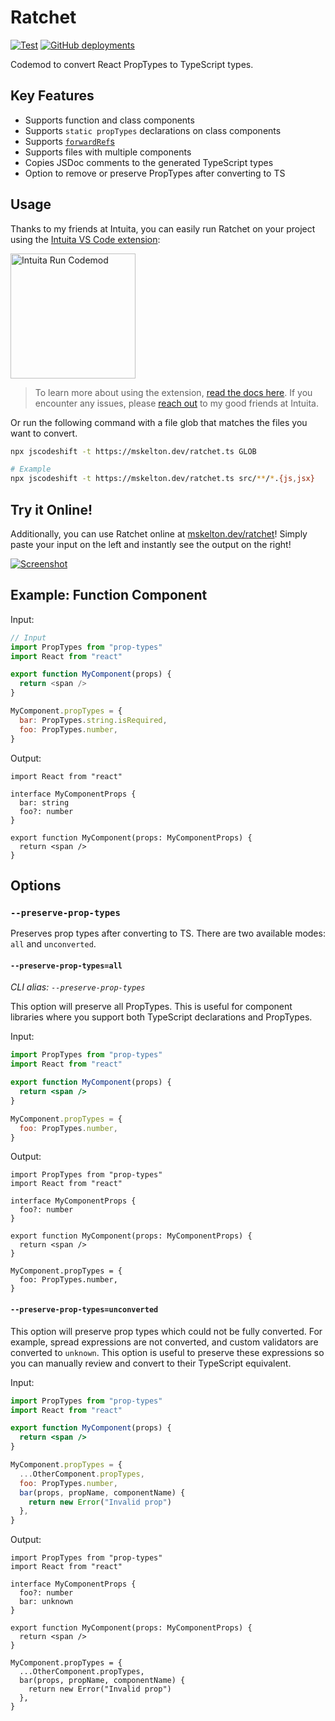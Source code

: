 # Ratchet

[![Test](https://github.com/mskelton/ratchet/workflows/Test/badge.svg?branch=main)](https://github.com/mskelton/ratchet/actions?query=workflow%3ATest)
[![GitHub deployments](https://img.shields.io/github/deployments/mskelton/ratchet/production?label=Deploy)](https://prop-types.vercel.app)

Codemod to convert React PropTypes to TypeScript types.

## Key Features

- Supports function and class components
- Supports `static propTypes` declarations on class components
- Supports [`forwardRef`s](https://reactjs.org/docs/forwarding-refs.html)
- Supports files with multiple components
- Copies JSDoc comments to the generated TypeScript types
- Option to remove or preserve PropTypes after converting to TS

## Usage

Thanks to my friends at Intuita, you can easily run Ratchet on your project
using the
[Intuita VS Code extension](https://marketplace.visualstudio.com/items?itemName=Intuita.intuita-vscode-extension):

<a href="http://tinyurl.com/intuita-ratchet" target="_blank">
<img src="https://raw.githubusercontent.com/intuita-inc/intuita-docs/master/static/img/intuita-badge.png" alt="Intuita Run Codemod" width="200"/>
</a>

> To learn more about using the extension,
> [read the docs here](https://docs.intuita.io/docs/vs-code-extension/quickstart).
> If you encounter any issues, please
> [reach out](https://www.intuita.io/community) to my good friends at Intuita.

Or run the following command with a file glob that matches the files you want to
convert.

```bash
npx jscodeshift -t https://mskelton.dev/ratchet.ts GLOB

# Example
npx jscodeshift -t https://mskelton.dev/ratchet.ts src/**/*.{js,jsx}
```

## Try it Online!

Additionally, you can use Ratchet online at
[mskelton.dev/ratchet](https://mskelton.dev/ratchet)! Simply paste your input on
the left and instantly see the output on the right!

[![Screenshot](web/screenshot.png?v=1)](https://mskelton.dev/ratchet)

## Example: Function Component

Input:

```javascript
// Input
import PropTypes from "prop-types"
import React from "react"

export function MyComponent(props) {
  return <span />
}

MyComponent.propTypes = {
  bar: PropTypes.string.isRequired,
  foo: PropTypes.number,
}
```

Output:

```tsx
import React from "react"

interface MyComponentProps {
  bar: string
  foo?: number
}

export function MyComponent(props: MyComponentProps) {
  return <span />
}
```

## Options

### `--preserve-prop-types`

Preserves prop types after converting to TS. There are two available modes:
`all` and `unconverted`.

#### `--preserve-prop-types=all`

_CLI alias: `--preserve-prop-types`_

This option will preserve all PropTypes. This is useful for component libraries
where you support both TypeScript declarations and PropTypes.

Input:

```jsx
import PropTypes from "prop-types"
import React from "react"

export function MyComponent(props) {
  return <span />
}

MyComponent.propTypes = {
  foo: PropTypes.number,
}
```

Output:

```tsx
import PropTypes from "prop-types"
import React from "react"

interface MyComponentProps {
  foo?: number
}

export function MyComponent(props: MyComponentProps) {
  return <span />
}

MyComponent.propTypes = {
  foo: PropTypes.number,
}
```

#### `--preserve-prop-types=unconverted`

This option will preserve prop types which could not be fully converted. For
example, spread expressions are not converted, and custom validators are
converted to `unknown`. This option is useful to preserve these expressions so
you can manually review and convert to their TypeScript equivalent.

Input:

```jsx
import PropTypes from "prop-types"
import React from "react"

export function MyComponent(props) {
  return <span />
}

MyComponent.propTypes = {
  ...OtherComponent.propTypes,
  foo: PropTypes.number,
  bar(props, propName, componentName) {
    return new Error("Invalid prop")
  },
}
```

Output:

```tsx
import PropTypes from "prop-types"
import React from "react"

interface MyComponentProps {
  foo?: number
  bar: unknown
}

export function MyComponent(props: MyComponentProps) {
  return <span />
}

MyComponent.propTypes = {
  ...OtherComponent.propTypes,
  bar(props, propName, componentName) {
    return new Error("Invalid prop")
  },
}
```
